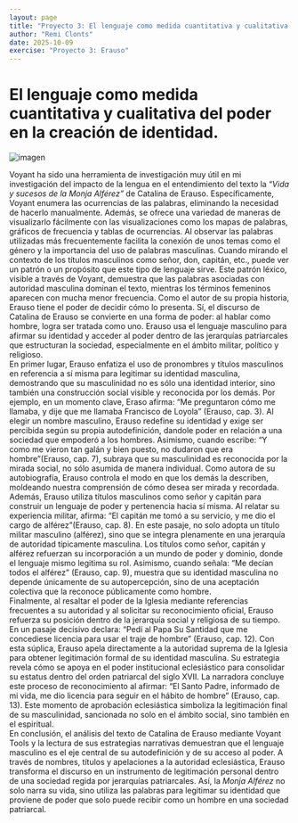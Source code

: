 ```yaml
---
layout: page
title: "Proyecto 3: El lenguaje como medida cuantitativa y cualitativa del poder en la creación de identidad."
author: "Remi Clonts"
date: 2025-10-09
exercise: "Proyecto 3: Erauso"
---
```


# El lenguaje como medida cuantitativa y cualitativa del poder en la creación de identidad.

![[imagen](https://github.com/dh-miami/SPA_410_Fall25/blob/481e01fc41310b167f0daeaf04074c01f6226d55/_posts/Proyecto3_Erauso/mapa%20de%20las%20palabras.png)](URL)

Voyant ha sido una herramienta de investigación muy útil en mi investigación del impacto de la lengua en el entendimiento del texto la “*Vida y sucesos de la Monja Alférez”* de Catalina de Erauso. Específicamente, Voyant enumera las ocurrencias de las palabras, eliminando la necesidad de hacerlo manualmente. Además, se ofrece una variedad de maneras de visualizarlo fácilmente con las visualizaciones como los mapas de palabras, gráficos de frecuencia y tablas de ocurrencias. Al observar las palabras utilizadas más frecuentemente facilita la conexión de unos temas como el género y la importancia del uso de palabras masculinas. Cuando mirando el contexto de los títulos masculinos como señor, don, capitán, etc., puede ver un patrón o un propósito que este tipo de lenguaje sirve. Este patrón léxico, visible a través de Voyant, demuestra que las palabras asociadas con autoridad masculina dominan el texto, mientras los términos femeninos aparecen con mucha menor frecuencia. Como el autor de su propia historia, Erauso tiene el poder de decidir cómo lo presenta. Sí, el discurso de Catalina de Erauso se convierte en una forma de poder: al hablar como hombre, logra ser tratada como uno. Erauso usa el lenguaje masculino para afirmar su identidad y acceder al poder dentro de las jerarquías patriarcales que estructuran la sociedad, especialmente en el ámbito militar, político y religioso.  
	En primer lugar, Erauso enfatiza el uso de pronombres y títulos masculinos en referencia a sí misma para legitimar su identidad masculina, demostrando que su masculinidad no es sólo una identidad interior, sino también una construcción social visible y reconocida por los demás. Por ejemplo, en un momento clave, Eraso afirma: “Me preguntaron cómo me llamaba, y dije que me llamaba Francisco de Loyola” (Erauso, cap. 3). Al elegir un nombre masculino, Erauso redefine su identidad y exige ser percibida según su propia autodefinición, dandole poder en relación a una sociedad que empoderó a los hombres. Asimismo, cuando escribe: “Y como me vieron tan galán y bien puesto, no dudaron que era hombre”(Erauso, cap. 7), subraya que su masculinidad es reconocida por la mirada social, no sólo asumida de manera individual. Como autora de su autobiografía, Erauso controla el modo en que los demás la describen, moldeando nuestra comprensión de cómo desea ser mirada y recordada.  
Además, Erauso utiliza títulos masculinos como señor y capitán para construir un lenguaje de poder y pertenencia hacia sí misma. Al relatar su experiencia militar, afirma: “El capitán me tomó a su servicio, y me dio el cargo de alférez”(Erauso, cap. 8). En este pasaje, no solo adopta un título militar masculino (alférez), sino que se integra plenamente en una jerarquía de autoridad típicamente masculina. Los títulos como señor, capitán y alférez refuerzan su incorporación a un mundo de poder y dominio, donde el lenguaje mismo legitima su rol. Asimismo, cuando señala: “Me decían todos el alférez” (Erauso, cap. 9), muestra que su identidad masculina no depende únicamente de su autopercepción, sino de una aceptación colectiva que la reconoce públicamente como hombre.  
Finalmente, al resaltar el poder de la Iglesia mediante referencias frecuentes a su autoridad y al solicitar su reconocimiento oficial, Erauso refuerza su posición dentro de la jerarquía social y religiosa de su tiempo. En un pasaje decisivo declara: “Pedí al Papa Su Santidad que me concediese licencia para usar el traje de hombre” (Erauso, cap. 12). Con esta súplica, Erauso apela directamente a la autoridad suprema de la Iglesia para obtener legitimación formal de su identidad masculina. Su estrategia revela cómo se apoya en el poder institucional eclesiástico para consolidar su estatus dentro del orden patriarcal del siglo XVII. La narradora concluye este proceso de reconocimiento al afirmar: “El Santo Padre, informado de mi vida, me dio licencia para seguir en el hábito de hombre” (Erauso, cap. 13). Este momento de aprobación eclesiástica simboliza la legitimación final de su masculinidad, sancionada no solo en el ámbito social, sino también en el espiritual.  
En conclusión, el análisis del texto de Catalina de Erauso mediante Voyant Tools y la lectura de sus estrategias narrativas demuestran que el lenguaje masculino es el eje central de su autodefinición y de su acceso al poder. A través de nombres, títulos y apelaciones a la autoridad eclesiástica, Erauso transforma el discurso en un instrumento de legitimación personal dentro de una sociedad regida por jerarquías patriarcales. Así, la *Monja Alférez* no solo narra su vida, sino utiliza las palabras para legitimar su identidad que proviene de poder que solo puede recibir como un hombre en una sociedad patriarcal.
